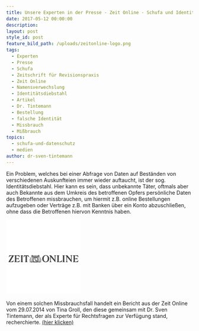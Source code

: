 ```yaml
---
title: Unsere Experten in der Presse - Zeit Online - Schufa und Identitätsdiebstahl
date: 2017-05-12 00:00:00
description:
layout: post
style_id: post
feature_bild_path: /uploads/zeitonline-logo.png
tags:
  - Experten
  - Presse
  - Schufa
  - Zeitschrift für Revisionspraxis
  - Zeit Online
  - Namensverwechslung
  - Identitätsdiebstahl
  - Artikel
  - Dr. Tintemann
  - Bestellung
  - falsche Identität
  - Missbrauch
  - Mißbrauch
topics:
  - schufa-und-datenschutz
  - medien
author: dr-sven-tintemann
---
```



Ein Problem, welches bei einer Abfrage von Daten auf Beständen von verschiedenen Auskunfteien immer wieder auftaucht, ist der sog. Identitätsdiebstahl. Hier kann es sein, dass unbekannte Täter, oftmals aber auch Bekannte aus dem Umkreis des betroffenen Opfers persönliche Daten des Betroffenen missbrauchen, um hiermit z.B. online Bestellungen aufzugeben oder Verträge z.B. mit Banken über ein Konto abzuschließen, ohne dass die Betroffenen hiervon Kenntnis haben.

[![Zeit Online Logo - Fremde Marke](/uploads/versions/zeitonline-logo---x----200-200x---.png)](http://www.zeit.de/digital/datenschutz/2014-07/identitaetsdiebstahl-falsche-schufa-daten)

Von einem solchen Missbrauchsfall handelt ein Bericht aus der Zeit Online vom 29.07.2014 von Tina Groll, den diese gemeinsam mit Dr. Sven Tintemann, der als Experte für Rechtsfragen zur Verfügung stand, recherchierte. [(hier klicken)](http://www.zeit.de/digital/datenschutz/2014-07/identitaetsdiebstahl-falsche-schufa-daten)